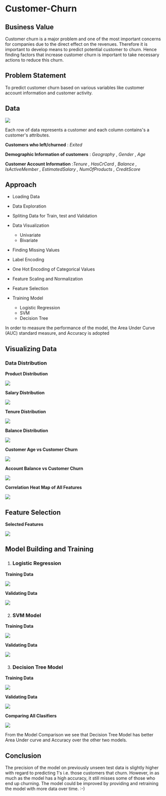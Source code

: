 # Customer-Churn

## Business Value

Customer churn is a major problem and one of the most important concerns for companies due to the direct effect on the revenues. Therefore it is important to develop means to predict potential customer to churn. Hence finding factors that increase customer churn is important to take necessary actions to reduce this churn. 

## Problem Statement

To predict customer churn based on various variables like customer account information and customer activity.

## Data

![](Images/Data%20Sample.PNG)

Each row of data represents a customer and each column contains's a customer's attributes.

__Customers who left/churned__ : _Exited_ 

__Demographic Information of customers__ : _Geography_ , _Gender_ , _Age_ 

__Customer Account Information__ :_Tenure , HasCrCard , Balance , IsActiveMember , EstimatedSalary , NumOfProducts , CreditScore_ 

## Approach

+ Loading Data

+ Data Exploration

+ Spliting Data for Train, test and Validation

+ Data Visualization
    - Univariate
    - Bivariate
    
+  Finding Missing Values

+ Label Encoding 

+ One Hot Encoding of Categorical Values
+ Feature Scaling and Normalization

+ Feature Selection

+ Training Model

	- Logistic Regression
	- SVM 
	- Decision Tree

In order to measure the performance of the model, the Area Under Curve (AUC) standard measure, and Accuracy is adopted 

## Visualizing Data

### Data Distribution

__Product Distribution__

![](Images/Products%20Distribution.PNG)

__Salary Distribution__

![](Images/Salary%20Distribution.PNG)

__Tenure Distribution__

![](Images/Tenure%20Distributioin.PNG)

__Balance Distribution__

![](Images/Balance%20Distribution.PNG)

__Customer Age vs Customer Churn__

![](Images/Age%20vs%20Exited.PNG)

__Account Balance vs Customer Churn__

![](Images/Balance%20vs%20Exited.PNG)

__Correlation Heat Map of All Features__

![](Images/HeatMap%20features.PNG)

## Feature Selection

__Selected Features__

![](Images/Selected%20Features.PNG)

## Model Building and Training

1. ### __Logistic Regression__

__Training Data__

![](Images/Logistic%20training%20metrics.PNG)

__Validating Data__

![](Images/Logistic%20validation%20metrics.PNG)

2. ### __SVM Model__

__Training Data__

![](Images/SVM%20Training.PNG)

__Validating Data__

![](Images/SVM%20Validation.PNG)

3. ### __Decision Tree Model__

__Training Data__

![](Images/Decison%20Tree%20Training.PNG)

__Validating Data__

![](Images/Decision%20Tree%20Validation.PNG)

__Comparing All Clasifiers__

![](Images/Classifier_comparison.PNG)

From the Model Comparison we see that Decision Tree Model has better Area Under curve and Accuracy over the other two models.

## __Conclusion__
The precision of the model on previously unseen test data is slightly higher with regard to predicting 1's i.e. those customers that churn. However, in as much as the model has a high accuracy, it still misses some of those who end up churning. The model could be improved by providing and retraining the model with more data over time. :-)
